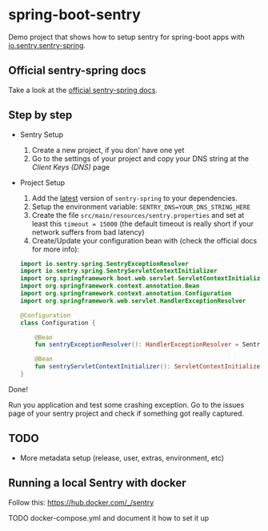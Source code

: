 # spring-boot-sentry

Demo project that shows how to setup sentry for spring-boot apps with [io.sentry.sentry-spring][sentry-spring-docs].

## Official sentry-spring docs

Take a look at the [official sentry-spring docs][sentry-spring-docs].

## Step by step

- Sentry Setup
  1. Create a new project, if you don' have one yet
  1. Go to the settings of your project and copy your DNS string at the _Client Keys (DNS)_ page
  
- Project Setup
  1. Add the [latest][sentry-spring-installations] version of `sentry-spring` to your dependencies.
  1. Setup the environment variable: `SENTRY_DNS=YOUR_DNS_STRING_HERE`
  1. Create the file `src/main/resources/sentry.properties` and set at least this `timeout = 15000`
  (the default timeout is really short if your network suffers from bad latency)
  1. Create/Update your configuration bean with (check the official docs for more info):
  ```kotlin
  import io.sentry.spring.SentryExceptionResolver
  import io.sentry.spring.SentryServletContextInitializer
  import org.springframework.boot.web.servlet.ServletContextInitializer
  import org.springframework.context.annotation.Bean
  import org.springframework.context.annotation.Configuration
  import org.springframework.web.servlet.HandlerExceptionResolver
  
  @Configuration
  class Configuration {
  
      @Bean
      fun sentryExceptionResolver(): HandlerExceptionResolver = SentryExceptionResolver()
  
      @Bean
      fun sentryServletContextInitializer(): ServletContextInitializer = SentryServletContextInitializer()
  }
  ```

Done!

Run you application and test some crashing exception.
Go to the issues page of your sentry project and check if something got really captured.

## TODO

- More metadata setup (release, user, extras, environment, etc)

## Running a local Sentry with docker

Follow this: https://hub.docker.com/_/sentry

TODO docker-compose.yml and document it how to set it up

[sentry-spring-docs]: https://docs.sentry.io/platforms/java/guides/spring/
[sentry-spring-installations]: https://docs.sentry.io/clients/java/integrations/#installation-6
